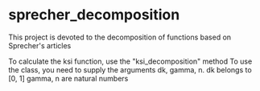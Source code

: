 # sprecher_decomposition
This project is devoted to the decomposition of functions based on Sprecher's articles

To calculate the ksi function, use the "ksi_decomposition" method
To use the class, you need to supply the arguments dk, gamma, n.
dk belongs to [0, 1]
gamma, n are natural numbers
